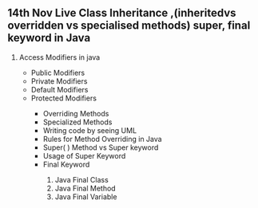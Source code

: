 <h2>14th Nov Live Class Inheritance ,(inheritedvs overridden vs specialised methods) super, final keyword in Java</h2>

<ol>
  <li>Access Modifiers in java</li>
<ul>
  <li>Public Modifiers</li>
  <li>Private Modifiers</li>
  <li> Default Modifiers</li>
   <li>Protected Modifiers</li>
<ul>

  <li>Overriding Methods</li>
  <li>Specialized Methods</li>
  <li>Writing code by seeing UML</li>
  <li>Rules for Method Overriding in Java</li>
  <li>Super( ) Method vs Super keyword</li>
  <li>Usage of Super Keyword</li>
  <li>Final Keyword</li>
  <ol>
  <li>Java Final Class</li>
  <li>Java Final Method</li>
  <li>Java Final Variable</li>
  </ol>
  </ol>
   

